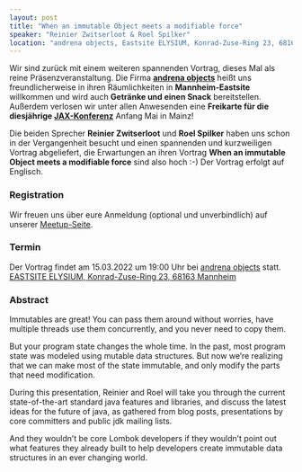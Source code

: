 ```yaml
---
layout: post
title: "When an immutable Object meets a modifiable force"
speaker: "Reinier Zwitserloot & Roel Spilker"
location: "andrena objects, Eastsite ELYSIUM, Konrad-Zuse-Ring 23, 68163 Mannheim"
---
```


Wir sind zurück mit einem weiteren spannenden Vortrag, dieses Mal als reine Präsenzveranstaltung. Die Firma **[andrena objects](https://www.andrena.de/)** heißt uns freundlicherweise in ihren Räumlichkeiten in **Mannheim-Eastsite** willkommen und wird auch **Getränke und einen Snack** bereitstellen.
Außerdem verlosen wir unter allen Anwesenden eine **Freikarte für die diesjährige [JAX-Konferenz](https://jax.de)** Anfang Mai in Mainz!

Die beiden Sprecher **Reinier Zwitserloot** und **Roel Spilker** haben uns schon in der Vergangenheit besucht und einen spannenden und kurzweiligen Vortrag abgeliefert, die Erwartungen an ihren Vortrag **When an immutable Object meets a modifiable force** sind also hoch :-)
Der Vortrag erfolgt auf Englisch.


### Registration

Wir freuen uns über eure Anmeldung (optional und unverbindlich) auf unserer [Meetup-Seite](https://www.meetup.com/mannheim-java-usergroup/events/292077354/).

### Termin

Der Vortrag findet am 15.03.2022 um 19:00 Uhr bei [andrena objects](https://www.andrena.de/) statt. [EASTSITE ELYSIUM, Konrad-Zuse-Ring 23, 68163 Mannheim](https://www.google.de/maps/search/EASTSITE+ELYSIUM+Konrad-Zuse-Ring+23+68163+Mannheim/@49.4752962,8.5063156,17z/data=!3m1!4b1)

### Abstract

Immutables are great! You can pass them around without worries, have multiple threads use them concurrently, and you never need to copy them.

But your program state changes the whole time. In the past, most program state was modeled using mutable data structures. But now we’re realizing that we can make most of the state immutable, and only modify the parts that need modification.

During this presentation, Reinier and Roel will take you through the current state-of-the-art standard java features and libraries, and discuss the latest ideas for the future of java, as gathered from blog posts, presentations by core committers and public jdk mailing lists.

And they wouldn’t be core Lombok developers if they wouldn’t point out what features they already built to help developers create immutable data structures in an ever changing world.


